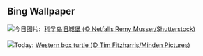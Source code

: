 ## Bing Wallpaper
![](https://www.bing.com/th?id=OHR.OldFortress_ZH-CN6469523538_UHD.jpg&w=1000)今日图片: &nbsp;[科孚岛旧城堡 (© Netfalls Remy Musser/Shutterstock)](https://www.bing.com/th?id=OHR.OldFortress_ZH-CN6469523538_UHD.jpg)
<br><br/>
![](https://www.bing.com/th?id=OHR.WesternBoxTurtle_EN-US2880487603_UHD.jpg&w=1000)Today: [Western box turtle (© Tim Fitzharris/Minden Pictures)](https://www.bing.com/th?id=OHR.WesternBoxTurtle_EN-US2880487603_UHD.jpg)
<br><br/>
